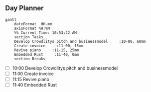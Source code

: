 ## Day Planner
```mermaid
gantt
    dateFormat  HH-mm
    axisFormat %H:%M
    %% Current Time: 10:53:22 AM
    section Tasks
    Develop Crowdlitys pitch and businessmodel     :10-00, 60mm
    Create invoice     :11-00, 15mm
    Revive piano     :11-15, 25mm
    Embedded Rust     :11-40, 0mm
    section Breaks

```

- [ ] 10:00 Develop Crowdlitys pitch and businessmodel
- [ ] 11:00 Create invoice
- [ ] 11:15 Revive piano
- [ ] 11:40 Embedded Rust